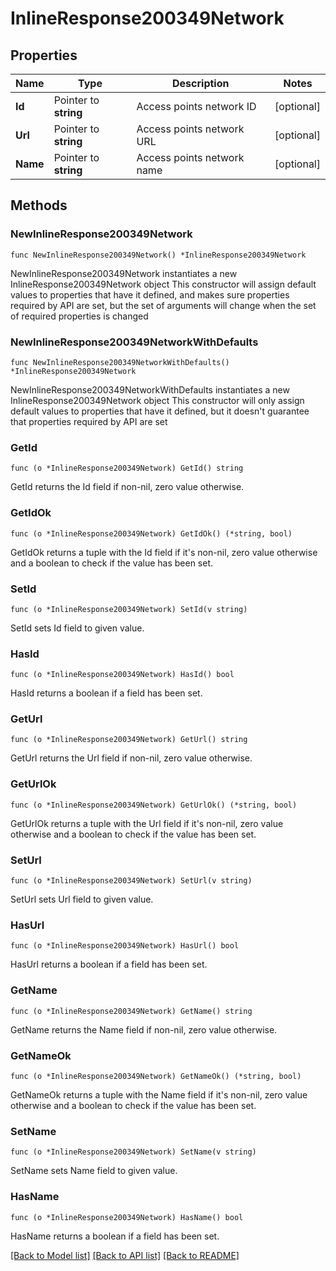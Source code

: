 # InlineResponse200349Network

## Properties

Name | Type | Description | Notes
------------ | ------------- | ------------- | -------------
**Id** | Pointer to **string** | Access points network ID | [optional] 
**Url** | Pointer to **string** | Access points network URL | [optional] 
**Name** | Pointer to **string** | Access points network name | [optional] 

## Methods

### NewInlineResponse200349Network

`func NewInlineResponse200349Network() *InlineResponse200349Network`

NewInlineResponse200349Network instantiates a new InlineResponse200349Network object
This constructor will assign default values to properties that have it defined,
and makes sure properties required by API are set, but the set of arguments
will change when the set of required properties is changed

### NewInlineResponse200349NetworkWithDefaults

`func NewInlineResponse200349NetworkWithDefaults() *InlineResponse200349Network`

NewInlineResponse200349NetworkWithDefaults instantiates a new InlineResponse200349Network object
This constructor will only assign default values to properties that have it defined,
but it doesn't guarantee that properties required by API are set

### GetId

`func (o *InlineResponse200349Network) GetId() string`

GetId returns the Id field if non-nil, zero value otherwise.

### GetIdOk

`func (o *InlineResponse200349Network) GetIdOk() (*string, bool)`

GetIdOk returns a tuple with the Id field if it's non-nil, zero value otherwise
and a boolean to check if the value has been set.

### SetId

`func (o *InlineResponse200349Network) SetId(v string)`

SetId sets Id field to given value.

### HasId

`func (o *InlineResponse200349Network) HasId() bool`

HasId returns a boolean if a field has been set.

### GetUrl

`func (o *InlineResponse200349Network) GetUrl() string`

GetUrl returns the Url field if non-nil, zero value otherwise.

### GetUrlOk

`func (o *InlineResponse200349Network) GetUrlOk() (*string, bool)`

GetUrlOk returns a tuple with the Url field if it's non-nil, zero value otherwise
and a boolean to check if the value has been set.

### SetUrl

`func (o *InlineResponse200349Network) SetUrl(v string)`

SetUrl sets Url field to given value.

### HasUrl

`func (o *InlineResponse200349Network) HasUrl() bool`

HasUrl returns a boolean if a field has been set.

### GetName

`func (o *InlineResponse200349Network) GetName() string`

GetName returns the Name field if non-nil, zero value otherwise.

### GetNameOk

`func (o *InlineResponse200349Network) GetNameOk() (*string, bool)`

GetNameOk returns a tuple with the Name field if it's non-nil, zero value otherwise
and a boolean to check if the value has been set.

### SetName

`func (o *InlineResponse200349Network) SetName(v string)`

SetName sets Name field to given value.

### HasName

`func (o *InlineResponse200349Network) HasName() bool`

HasName returns a boolean if a field has been set.


[[Back to Model list]](../README.md#documentation-for-models) [[Back to API list]](../README.md#documentation-for-api-endpoints) [[Back to README]](../README.md)


